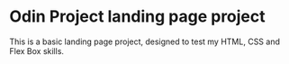 # Odin Project landing page project
This is a basic landing page project, designed to test my HTML, CSS and Flex Box skills.

